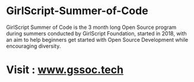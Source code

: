 # GirlScript-Summer-of-Code
GirlScript Summer of Code is the 3 month long Open Source program during summers conducted by GirlScript Foundation, started in 2018, with an aim to help beginners get started with Open Source Development while encouraging diversity.
# Visit : www.gssoc.tech
